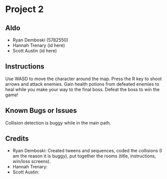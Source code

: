 # Project 2

## Aldo

* Ryan Demboski (5782550)
* Hannah Trenary (id here)
* Scott Austin (id here)

## Instructions

Use WASD to move the character around the map. Press the R key to shoot arrows
and attack enemies. Gain health potions from defeated enemies to heal while you make your way
to the final boss. Defeat the boss to win the game!

## Known Bugs or Issues

Collision detection is buggy while in the main path.

## Credits
* Ryan Demboski: Created tweens and sequences, coded the collisions (I am the reason it is buggy), put together the rooms (title, instructions, win/loss screens).  
* Hannah Trenary:
* Scott Austin:
